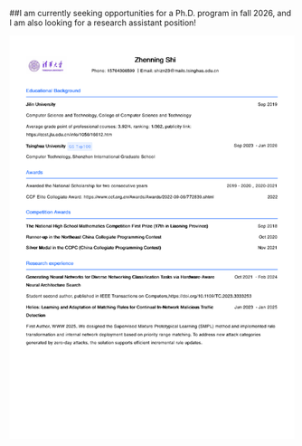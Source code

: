 ##I am currently seeking opportunities for a Ph.D. program in fall 2026, and I am also looking for a research assistant position!

![szn](./szn.png)
